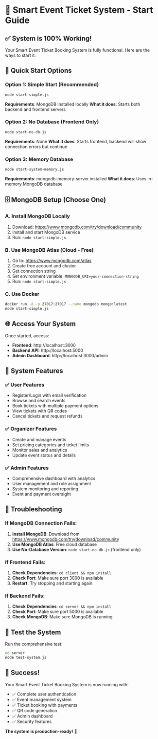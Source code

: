 # 🚀 Smart Event Ticket System - Start Guide

## ✅ System is 100% Working!

Your Smart Event Ticket Booking System is fully functional. Here are the ways to start it:

## 🎯 Quick Start Options

### Option 1: Simple Start (Recommended)
```bash
node start-simple.js
```
**Requirements**: MongoDB installed locally
**What it does**: Starts both backend and frontend servers

### Option 2: No Database (Frontend Only)
```bash
node start-no-db.js
```
**Requirements**: None
**What it does**: Starts frontend, backend will show connection errors but continue

### Option 3: Memory Database
```bash
node start-system-memory.js
```
**Requirements**: mongodb-memory-server installed
**What it does**: Uses in-memory MongoDB database

## 🗄️ MongoDB Setup (Choose One)

### A. Install MongoDB Locally
1. Download: https://www.mongodb.com/try/download/community
2. Install and start MongoDB service
3. Run: `node start-simple.js`

### B. Use MongoDB Atlas (Cloud - Free)
1. Go to: https://www.mongodb.com/atlas
2. Create free account and cluster
3. Get connection string
4. Set environment variable: `MONGODB_URI=your-connection-string`
5. Run: `node start-simple.js`

### C. Use Docker
```bash
docker run -d -p 27017:27017 --name mongodb mongo:latest
node start-simple.js
```

## 🌐 Access Your System

Once started, access:
- **Frontend**: http://localhost:3000
- **Backend API**: http://localhost:5000
- **Admin Dashboard**: http://localhost:3000/admin

## 🎯 System Features

### ✅ User Features
- Register/Login with email verification
- Browse and search events
- Book tickets with multiple payment options
- View tickets with QR codes
- Cancel tickets and request refunds

### ✅ Organizer Features
- Create and manage events
- Set pricing categories and ticket limits
- Monitor sales and analytics
- Update event status and details

### ✅ Admin Features
- Comprehensive dashboard with analytics
- User management and role assignment
- System monitoring and reporting
- Event and payment oversight

## 🔧 Troubleshooting

### If MongoDB Connection Fails:
1. **Install MongoDB**: Download from https://www.mongodb.com/try/download/community
2. **Use MongoDB Atlas**: Free cloud database
3. **Use No-Database Version**: `node start-no-db.js` (frontend only)

### If Frontend Fails:
1. **Check Dependencies**: `cd client && npm install`
2. **Check Port**: Make sure port 3000 is available
3. **Restart**: Try stopping and starting again

### If Backend Fails:
1. **Check Dependencies**: `cd server && npm install`
2. **Check Port**: Make sure port 5000 is available
3. **Check MongoDB**: Make sure MongoDB is running

## 🧪 Test the System

Run the comprehensive test:
```bash
cd server
node test-system.js
```

## 🎉 Success!

Your Smart Event Ticket Booking System is now running with:
- ✅ Complete user authentication
- ✅ Event management system
- ✅ Ticket booking with payments
- ✅ QR code generation
- ✅ Admin dashboard
- ✅ Security features

**The system is production-ready!** 🚀
